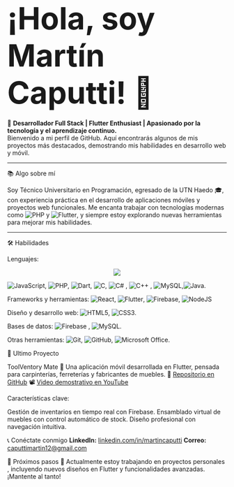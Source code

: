 # **<span style="font-size: 2.5em;">¡Hola, soy Martín Caputti! 👋</span>**

🎯 **Desarrollador Full Stack | Flutter Enthusiast | Apasionado por la tecnología y el aprendizaje continuo.**  
Bienvenido a mi perfil de GitHub. Aquí encontrarás algunos de mis proyectos más destacados, demostrando mis habilidades en desarrollo web y móvil.

---

📚 Algo sobre mí

Soy Técnico Universitario en Programación, egresado de la UTN Haedo 🎓, con experiencia práctica en el desarrollo de aplicaciones móviles y proyectos web funcionales. Me encanta trabajar con tecnologías modernas como ![PHP](https://img.shields.io/badge/php-%23777BB4.svg?style=for-the-badge&logo=php&logoColor=white) y ![Flutter](https://img.shields.io/badge/Flutter-%2302569B.svg?style=for-the-badge&logo=Flutter&logoColor=white), y siempre estoy explorando nuevas herramientas para mejorar mis habilidades.

---

🛠️ Habilidades

Lenguajes: <p align="center">
  <a href="https://skillicons.dev">
    <img src="https://skillicons.dev/icons?i=java,js,php,dart,c,cpp,cs," />
  </a>
</p>

![JavaScript](https://img.shields.io/badge/javascript-%23323330.svg?style=for-the-badge&logo=javascript&logoColor=%23F7DF1E), ![PHP](https://img.shields.io/badge/php-%23777BB4.svg?style=for-the-badge&logo=php&logoColor=white), ![Dart](https://img.shields.io/badge/dart-%230175C2.svg?style=for-the-badge&logo=dart&logoColor=white), ![C](https://img.shields.io/badge/c-%2300599C.svg?style=for-the-badge&logo=c&logoColor=white), ![C#](https://img.shields.io/badge/c%23-%23239120.svg?style=for-the-badge&logo=csharp&logoColor=white) , ![C++](https://img.shields.io/badge/c++-%2300599C.svg?style=for-the-badge&logo=c%2B%2B&logoColor=white) , ![MySQL](https://img.shields.io/badge/mysql-4479A1.svg?style=for-the-badge&logo=mysql&logoColor=white),![Java](https://img.shields.io/badge/java-%23ED8B00.svg?style=for-the-badge&logo=openjdk&logoColor=white).

Frameworks y herramientas: ![React](https://img.shields.io/badge/react-%2320232a.svg?style=for-the-badge&logo=react&logoColor=%2361DAFB), ![Flutter](https://img.shields.io/badge/Flutter-%2302569B.svg?style=for-the-badge&logo=Flutter&logoColor=white), ![Firebase](https://img.shields.io/badge/firebase-%23039BE5.svg?style=for-the-badge&logo=firebase), ![NodeJS](https://img.shields.io/badge/node.js-6DA55F?style=for-the-badge&logo=node.js&logoColor=white)

Diseño y desarrollo web: ![HTML5](https://img.shields.io/badge/html5-%23E34F26.svg?style=for-the-badge&logo=html5&logoColor=white), ![CSS3](https://img.shields.io/badge/css3-%231572B6.svg?style=for-the-badge&logo=css3&logoColor=white).

Bases de datos: ![Firebase](https://img.shields.io/badge/firebase-a08021?style=for-the-badge&logo=firebase&logoColor=ffcd34) , ![MySQL](https://img.shields.io/badge/mysql-4479A1.svg?style=for-the-badge&logo=mysql&logoColor=white).

Otras herramientas: ![Git](https://img.shields.io/badge/git-%23F05033.svg?style=for-the-badge&logo=git&logoColor=white), ![GitHub](https://img.shields.io/badge/github-%23121011.svg?style=for-the-badge&logo=github&logoColor=white), ![Microsoft Office](https://img.shields.io/badge/Microsoft_Office-D83B01?style=for-the-badge&logo=microsoft-office&logoColor=white).


📂 Ultimo Proyecto

ToolVentory Mate
🎯 Una aplicación móvil desarrollada en Flutter, pensada para carpinterías, ferreterías y fabricantes de muebles.
🔗 [Repositorio en GitHub](https://github.com/MartinCaputti/toolventory_mate)
📽️ [Video demostrativo en YouTube](https://www.youtube.com/watch?v=ngrlYPL2yy4&ab_channel=Mart%C3%ADnCaputti)

Características clave:

Gestión de inventarios en tiempo real con Firebase.
Ensamblado virtual de muebles con control automático de stock.
Diseño profesional con navegación intuitiva.


📞 Conéctate conmigo
**LinkedIn:** [linkedin.com/in/martincaputti](https://www.linkedin.com/in/martin-caputti-950806b5/)
**Correo:** [caputtimartin12@gmail.com](https://gmail.com/)

🎯 Próximos pasos
🌱 Actualmente estoy trabajando en proyectos personales , incluyendo nuevos diseños en Flutter y funcionalidades avanzadas. ¡Mantente al tanto!
